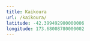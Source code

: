 ```yaml
---
title: Kaikoura
url: /kaikoura/
latitude: -42.399492900000006
longitude: 173.68008780000002
---
```

